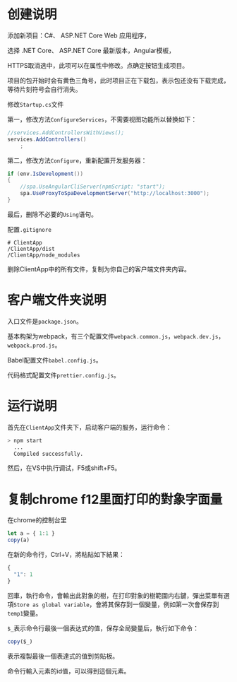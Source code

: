 # 创建说明

添加新项目：C#、 ASP.NET Core Web 应用程序，

选择 .NET Core、 ASP.NET Core 最新版本，Angular模板，

HTTPS取消选中，此项可以在属性中修改。点确定按钮生成项目。

项目的包开始时会有黄色三角号，此时项目正在下载包，表示包还没有下载完成，等待片刻符号会自行消失。

修改`Startup.cs`文件

第一，修改方法`ConfigureServices`，不需要视图功能所以替换如下：

```C#
//services.AddControllersWithViews();
services.AddControllers()
    ;
```

第二，修改方法`Configure`，重新配置开发服务器：

```cs
if (env.IsDevelopment())
{
    //spa.UseAngularCliServer(npmScript: "start");
    spa.UseProxyToSpaDevelopmentServer("http://localhost:3000");
}
```

最后，删除不必要的`Using`语句。



配置`.gitignore`

```
# ClientApp
/ClientApp/dist
/ClientApp/node_modules
```

删除ClientApp中的所有文件，复制为你自己的客户端文件夹内容。

# 客户端文件夹说明

入口文件是`package.json`。

基本构架为webpack，有三个配置文件`webpack.common.js`，`webpack.dev.js`，`webpack.prod.js`。

Babel配置文件`babel.config.js`。

代码格式配置文件`prettier.config.js`。




# 运行说明

首先在`ClientApp`文件夹下，启动客户端的服务，运行命令：

```bash
> npm start
  ...
  Compiled successfully.
```

然后，在VS中执行调试，F5或shift+F5。



# 复制chrome f12里面打印的對象字面量

在chrome的控制台里

```js
let a = { 1:1 } 
copy(a)
```

在新的命令行，Ctrl+V，將粘貼如下結果：

```js
{
  "1": 1
}
```

回車，執行命令，會輸出此對象的樹，在打印對象的樹範圍内右鍵，彈出菜單有選項`Store as global variable`，會將其保存到一個變量，例如第一次會保存到`temp1`變量。

`$_`表示命令行最後一個表达式的值，保存全局變量后，執行如下命令：

```js
copy($_)
```

表示複製最後一個表達式的值到剪貼板。

命令行輸入元素的id值，可以得到這個元素。

